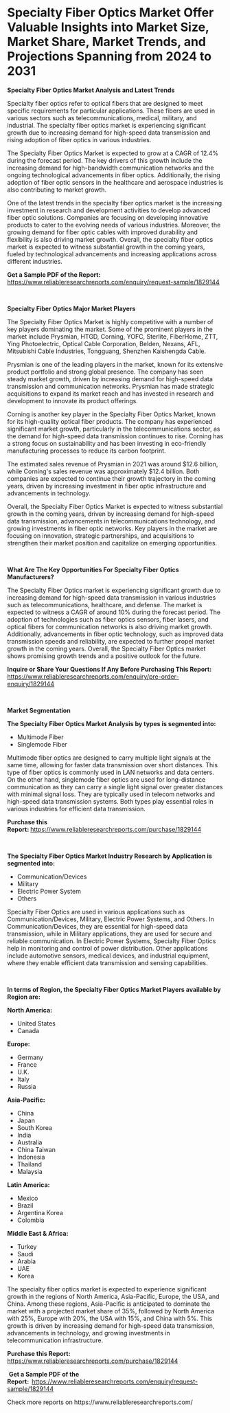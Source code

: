 <p><h1>Specialty Fiber Optics Market Offer Valuable Insights into Market Size, Market Share, Market Trends, and Projections Spanning from 2024 to 2031</h1></p><p><strong>Specialty Fiber Optics Market Analysis and Latest Trends</strong></p>
<p><p>Specialty fiber optics refer to optical fibers that are designed to meet specific requirements for particular applications. These fibers are used in various sectors such as telecommunications, medical, military, and industrial. The specialty fiber optics market is experiencing significant growth due to increasing demand for high-speed data transmission and rising adoption of fiber optics in various industries.</p><p>The Specialty Fiber Optics Market is expected to grow at a CAGR of 12.4% during the forecast period. The key drivers of this growth include the increasing demand for high-bandwidth communication networks and the ongoing technological advancements in fiber optics. Additionally, the rising adoption of fiber optic sensors in the healthcare and aerospace industries is also contributing to market growth.</p><p>One of the latest trends in the specialty fiber optics market is the increasing investment in research and development activities to develop advanced fiber optic solutions. Companies are focusing on developing innovative products to cater to the evolving needs of various industries. Moreover, the growing demand for fiber optic cables with improved durability and flexibility is also driving market growth. Overall, the specialty fiber optics market is expected to witness substantial growth in the coming years, fueled by technological advancements and increasing applications across different industries.</p></p>
<p><strong>Get a Sample PDF of the Report:&nbsp;</strong> <a href="https://www.reliableresearchreports.com/enquiry/request-sample/1829144">https://www.reliableresearchreports.com/enquiry/request-sample/1829144</a></p>
<p>&nbsp;</p>
<p><strong>Specialty Fiber Optics Major Market Players</strong></p>
<p><p>The Specialty Fiber Optics Market is highly competitive with a number of key players dominating the market. Some of the prominent players in the market include Prysmian, HTGD, Corning, YOFC, Sterlite, FiberHome, ZTT, Ying Photoelectric, Optical Cable Corporation, Belden, Nexans, AFL, Mitsubishi Cable Industries, Tongguang, Shenzhen Kaishengda Cable.</p><p>Prysmian is one of the leading players in the market, known for its extensive product portfolio and strong global presence. The company has seen steady market growth, driven by increasing demand for high-speed data transmission and communication networks. Prysmian has made strategic acquisitions to expand its market reach and has invested in research and development to innovate its product offerings.</p><p>Corning is another key player in the Specialty Fiber Optics Market, known for its high-quality optical fiber products. The company has experienced significant market growth, particularly in the telecommunications sector, as the demand for high-speed data transmission continues to rise. Corning has a strong focus on sustainability and has been investing in eco-friendly manufacturing processes to reduce its carbon footprint.</p><p>The estimated sales revenue of Prysmian in 2021 was around $12.6 billion, while Corning's sales revenue was approximately $12.4 billion. Both companies are expected to continue their growth trajectory in the coming years, driven by increasing investment in fiber optic infrastructure and advancements in technology.</p><p>Overall, the Specialty Fiber Optics Market is expected to witness substantial growth in the coming years, driven by increasing demand for high-speed data transmission, advancements in telecommunications technology, and growing investments in fiber optic networks. Key players in the market are focusing on innovation, strategic partnerships, and acquisitions to strengthen their market position and capitalize on emerging opportunities.</p></p>
<p>&nbsp;</p>
<p><strong>What Are The Key Opportunities For Specialty Fiber Optics Manufacturers?</strong></p>
<p><p>The Specialty Fiber Optics market is experiencing significant growth due to increasing demand for high-speed data transmission in various industries such as telecommunications, healthcare, and defense. The market is expected to witness a CAGR of around 10% during the forecast period. The adoption of technologies such as fiber optics sensors, fiber lasers, and optical fibers for communication networks is also driving market growth. Additionally, advancements in fiber optic technology, such as improved data transmission speeds and reliability, are expected to further propel market growth in the coming years. Overall, the Specialty Fiber Optics market shows promising growth trends and a positive outlook for the future.</p></p>
<p><strong>Inquire or Share Your Questions If Any Before Purchasing This Report:</strong> <a href="https://www.reliableresearchreports.com/enquiry/pre-order-enquiry/1829144">https://www.reliableresearchreports.com/enquiry/pre-order-enquiry/1829144</a></p>
<p>&nbsp;</p>
<p><strong>Market Segmentation</strong></p>
<p><strong>The Specialty Fiber Optics Market Analysis by types is segmented into:</strong></p>
<p><ul><li>Multimode Fiber</li><li>Singlemode Fiber</li></ul></p>
<p><p>Multimode fiber optics are designed to carry multiple light signals at the same time, allowing for faster data transmission over short distances. This type of fiber optics is commonly used in LAN networks and data centers. On the other hand, singlemode fiber optics are used for long-distance communication as they can carry a single light signal over greater distances with minimal signal loss. They are typically used in telecom networks and high-speed data transmission systems. Both types play essential roles in various industries for efficient data transmission.</p></p>
<p><strong>Purchase this Report:&nbsp;</strong><a href="https://www.reliableresearchreports.com/purchase/1829144">https://www.reliableresearchreports.com/purchase/1829144</a></p>
<p>&nbsp;</p>
<p><strong>The Specialty Fiber Optics Market Industry Research by Application is segmented into:</strong></p>
<p><ul><li>Communication/Devices</li><li>Military</li><li>Electric Power System</li><li>Others</li></ul></p>
<p><p>Specialty Fiber Optics are used in various applications such as Communication/Devices, Military, Electric Power Systems, and Others. In Communication/Devices, they are essential for high-speed data transmission, while in Military applications, they are used for secure and reliable communication. In Electric Power Systems, Specialty Fiber Optics help in monitoring and control of power distribution. Other applications include automotive sensors, medical devices, and industrial equipment, where they enable efficient data transmission and sensing capabilities.</p></p>
<p>&nbsp;</p>
<p><strong>In terms of Region, the Specialty Fiber Optics Market Players available by Region are:</strong></p>
<p>
    <p> <strong> North America: </strong>
        <ul>
            <li>United States</li>
            <li>Canada</li>
        </ul>
        </p> 
    <p> <strong> Europe: </strong>
        <ul>
            <li>Germany</li>
            <li>France</li>
            <li>U.K.</li>
            <li>Italy</li>
            <li>Russia</li>
        </ul>
        </p> 
    <p> <strong> Asia-Pacific: </strong>
        <ul>
            <li>China</li>
            <li>Japan</li>
            <li>South Korea</li>
            <li>India</li>
            <li>Australia</li>
            <li>China Taiwan</li>
            <li>Indonesia</li>
            <li>Thailand</li>
            <li>Malaysia</li>
        </ul>
        </p> 
    <p> <strong> Latin America: </strong>
        <ul>
            <li>Mexico</li>
            <li>Brazil</li>
            <li>Argentina Korea</li>
            <li>Colombia</li>
        </ul>
        </p> 
    <p> <strong> Middle East & Africa: </strong>
        <ul>
            <li>Turkey</li>
            <li>Saudi</li>
            <li>Arabia</li>
            <li>UAE</li>
            <li>Korea</li>
        </ul>
    </p>
    </p>
<p><p>The specialty fiber optics market is expected to experience significant growth in the regions of North America, Asia-Pacific, Europe, the USA, and China. Among these regions, Asia-Pacific is anticipated to dominate the market with a projected market share of 35%, followed by North America with 25%, Europe with 20%, the USA with 15%, and China with 5%. This growth is driven by increasing demand for high-speed data transmission, advancements in technology, and growing investments in telecommunication infrastructure.</p></p>
<p><strong>Purchase this Report: </strong><a href="https://www.reliableresearchreports.com/purchase/1829144">https://www.reliableresearchreports.com/purchase/1829144</a></p>
<p>&nbsp;<strong>Get a Sample PDF of the Report:&nbsp;&nbsp;</strong><a href="https://www.reliableresearchreports.com/enquiry/request-sample/1829144">https://www.reliableresearchreports.com/enquiry/request-sample/1829144</a></p>
<p><strong></strong></p>
<p>Check more reports on https://www.reliableresearchreports.com/</p>